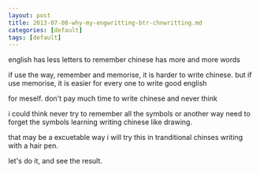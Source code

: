 ```yaml
---
layout: post
title: 2013-07-08-why-my-engwritting-btr-chnwritting.md
categories: [default]
tags: [default] 
---
```


english has less letters to remember
chinese has more and more words

if use the way, remember and memorise, it is harder to write chinese.
but if use memorise, it is easier for every one to write good english

for meself. don't pay much time to write chinese
and never think

i could think
never try to remember all the symbols
or another way
need to forget the symbols
learning writing chinese like drawing.

that may be a excuetable way
i will try this 
in tranditional chinses writing with a hair pen.

let's do it, and see the result.

